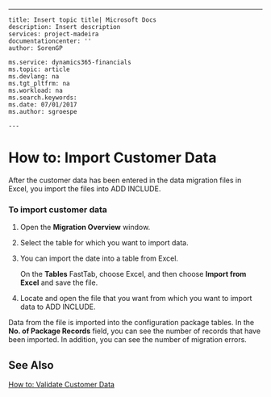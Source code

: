---
    title: Insert topic title| Microsoft Docs
    description: Insert description
    services: project-madeira
    documentationcenter: ''
    author: SorenGP

    ms.service: dynamics365-financials
    ms.topic: article
    ms.devlang: na
    ms.tgt_pltfrm: na
    ms.workload: na
    ms.search.keywords:
    ms.date: 07/01/2017
    ms.author: sgroespe

    ---
# How to: Import Customer Data
After the customer data has been entered in the data migration files in Excel, you import the files into ADD INCLUDE<!--[!INCLUDE[navnow](../../includes/navnow_md.md)]-->.  
  
### To import customer data  
  
1.  Open the **Migration Overview** window.  
  
2.  Select the table for which you want to import data.  
  
3.  You can import the date into a table from Excel.  
  
     On the **Tables** FastTab, choose Excel, and then choose **Import from Excel** and save the file.  
  
4.  Locate and open the file that you want from which you want to import data to ADD INCLUDE<!--[!INCLUDE[navnow](../../includes/navnow_md.md)]-->.  
  
 Data from the file is imported into the configuration package tables. In the **No. of Package Records** field, you can see the number of records that have been imported. In addition, you can see the number of migration errors.  
  
## See Also  
 [How to: Validate Customer Data](../how-to-validate-customer-data.md)